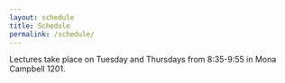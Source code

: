 ```yaml
---
layout: schedule
title: Schedule
permalink: /schedule/
---
```


Lectures take place on Tuesday and Thursdays from 8:35-9:55 in Mona Campbell 1201.

